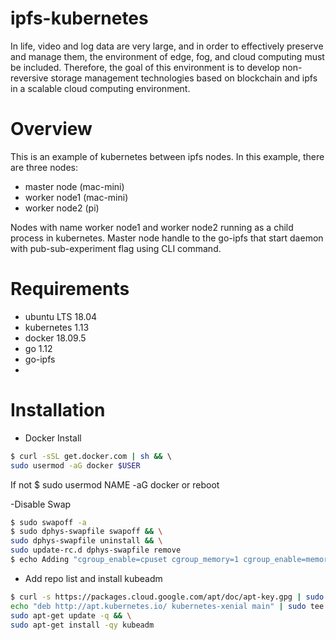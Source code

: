 
# ipfs-kubernetes
In life, video and log data are very large, and in order to effectively preserve and manage them, the environment of edge, fog, and cloud computing must be included. Therefore, the goal of this environment is to develop non-reversive storage management technologies based on blockchain and ipfs in a scalable cloud computing environment.


# Overview
This is an example of kubernetes between ipfs nodes. In this example, there are three nodes:

- master node (mac-mini)
- worker node1 (mac-mini)
- worker node2 (pi)

Nodes with name worker node1 and worker node2 running as a child process in kubernetes. Master node handle to the go-ipfs that start daemon with pub-sub-experiment flag using CLI command. 

# Requirements
- ubuntu LTS 18.04
- kubernetes 1.13
- docker 18.09.5
- go 1.12
- go-ipfs
- 
# Installation

- Docker Install
```sh
$ curl -sSL get.docker.com | sh && \ 
sudo usermod -aG docker $USER  
```
If not $ sudo usermod NAME -aG docker or reboot

-Disable Swap
```sh
$ sudo swapoff -a
$ sudo dphys-swapfile swapoff && \
sudo dphys-swapfile uninstall && \
sudo update-rc.d dphys-swapfile remove
$ echo Adding "cgroup_enable=cpuset cgroup_memory=1 cgroup_enable=memory" to /boot/cmdline.txt
```
- Add repo list and install kubeadm
```sh
$ curl -s https://packages.cloud.google.com/apt/doc/apt-key.gpg | sudo apt-key add - && \
echo "deb http://apt.kubernetes.io/ kubernetes-xenial main" | sudo tee /etc/apt/sources.list.d/kubernetes.list && \
sudo apt-get update -q && \
sudo apt-get install -qy kubeadm 
```
